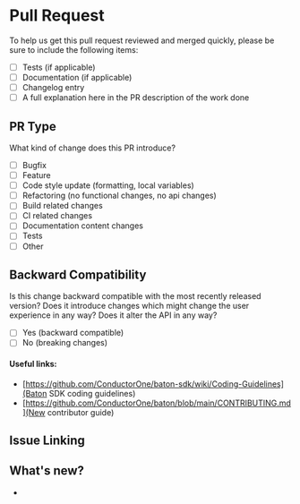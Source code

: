 # Pull Request

To help us get this pull request reviewed and merged quickly, please be sure to include the following items:

* [ ] Tests (if applicable)
* [ ] Documentation (if applicable)
* [ ] Changelog entry
* [ ] A full explanation here in the PR description of the work done

## PR Type
What kind of change does this PR introduce?

* [ ] Bugfix
* [ ] Feature
* [ ] Code style update (formatting, local variables)
* [ ] Refactoring (no functional changes, no api changes)
* [ ] Build related changes
* [ ] CI related changes
* [ ] Documentation content changes
* [ ] Tests
* [ ] Other

## Backward Compatibility

Is this change backward compatible with the most recently released version? Does it introduce changes which might change the user experience in any way? Does it alter the API in any way?

* [ ] Yes (backward compatible)
* [ ] No (breaking changes)

#### Useful links:

- [https://github.com/ConductorOne/baton-sdk/wiki/Coding-Guidelines](Baton SDK coding guidelines)
- [https://github.com/ConductorOne/baton/blob/main/CONTRIBUTING.md](New contributor guide)

## Issue Linking
<!--
    KEYWORD #ISSUE-NUMBER
    [closes|fixes|resolves] #
-->

## What's new?
-
